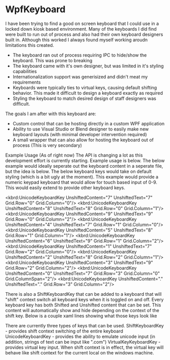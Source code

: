 # WpfKeyboard

I have been trying to find a good on screen keyboard that I could use in a locked down kiosk based environment.  Many of the keyboards I did find were built to run out of process and also had their own keyboard designers built in.  Although this worked I always found myself working aroudn limitations this created.
  *  The keyboard ran out of process requiring IPC to hide/show the keyboard.  This was prone to breaking
  *  The keyboard came with it's own designer, but was limited in it's styling capabilities
  *  Internationalization support was generisized and didn't meat my requirements
  *  Keyboards were typically ties to virtual keys, causing default shifting behavior.  This made it difficult to design a keyboard              exactly as required
  *  Styling the keyboard to match desired design of staff designers was difficult.


The goals I am after with this keyboard are:
  *  Custom control that can be hosting directly in a custom WPF application
  *  Ability to use Visual Studio or Blend designer to easily make new keyboard layouts (with minimal developer intervention required)
  *  A small wrapper that can also allow for hosting the keyboard out of process (This is very secondary)


Example Usage (As of right now)
The API is changing a lot as this development effort is currently starting.  Example usage is below.  The below example would ideally seperate out the keyboard content in a seperate file, but the idea is below.  The below keyboard keys would take on default styling (which is a bit ugly at the moment).  This example would provide a numeric keypad keyboard that would allow for touch based input of 0-9.  This would easily extend to provide other keyboard keys.

<Grid>
    <kbrd:Keyboard Grid.Row="2" x:Name="_keyboard" Content="{Binding {StaticResource Numeric}}"></kbrd:Keyboard>
</Grid>

 <Grid x:Key="Numeric">
   <Grid.RowDefinitions>
       <RowDefinition Height="*" />
       <RowDefinition Height="*" />
       <RowDefinition Height="*" />
       <RowDefinition Height="*" />
   </Grid.RowDefinitions>
   <Grid.ColumnDefinitions>
       <ColumnDefinition Width="*" />
       <ColumnDefinition Width="*" />
       <ColumnDefinition Width="*" />
   </Grid.ColumnDefinitions>

   <kbrd:UnicodeKeyboardKey UnshiftedContent="7" UnshiftedText="7" Grid.Row="0" Grid.Column="0"/>
   <kbrd:UnicodeKeyboardKey UnshiftedContent="8" UnshiftedText="8" Grid.Row="0" Grid.Column="1"/>
   <kbrd:UnicodeKeyboardKey UnshiftedContent="9" UnshiftedText="9" Grid.Row="0" Grid.Column="2"/>
   <kbrd:UnicodeKeyboardKey UnshiftedContent="4" UnshiftedText="7" Grid.Row="1" Grid.Column="0"/>
   <kbrd:UnicodeKeyboardKey UnshiftedContent="5" UnshiftedText="8" Grid.Row="1" Grid.Column="1"/>
   <kbrd:UnicodeKeyboardKey UnshiftedContent="6" UnshiftedText="9" Grid.Row="1" Grid.Column="2"/>
   <kbrd:UnicodeKeyboardKey UnshiftedContent="1" UnshiftedText="7" Grid.Row="2" Grid.Column="0"/>
   <kbrd:UnicodeKeyboardKey UnshiftedContent="2" UnshiftedText="8" Grid.Row="2" Grid.Column="1"/>
   <kbrd:UnicodeKeyboardKey UnshiftedContent="3" UnshiftedText="9" Grid.Row="2" Grid.Column="2"/>
   <kbrd:UnicodeKeyboardKey UnshiftedContent="0" UnshiftedText="7" Grid.Row="3" Grid.Column="0" Grid.ColumnSpan="2"/>
   <kbrd:UnicodeKeyboardKey UnshiftedContent="." UnshiftedText="." Grid.Row="3" Grid.Column="2"/>
 </Grid>

There is also a ShiftKeyboardKey that can be added to a keyboard that will "shift" context switch all keyboard keys when it is toggled on and off.  Every keyboard key has both Shifted and Unshifted content that can be set.  This content will automatically show and hide depending on the context of the shift key.  Below is a couple xaml lines showing what those keys look like

<StackPanel x:Key="OneCharacterKeyboardWithShift" Orientation="Horizontal">
    <kbrd:UnicodeKeyboardKey UnshiftedContent="1" ShiftedContent="!" UnshiftedText="1" ShiftedUnicodeText="!" />
    <kbrd:ShiftKeyboardKey UnshiftedContent="SHIFT" ShiftedContent="SHIFTED" />
</StackPanel>

There are currently three types of keys that can be used.
ShiftKeyboardKey - provides shift context switching of the entire keyboard
UnicodeKeyboardKey - provides the ability to emulate unicode input (in addition, strings of text can be input like ".com")
VirtualKeyKeyboardKey - provides virtual key input.  When shift context is in effect, the virtual key will behave like shift context for the current local on the windows machine.
